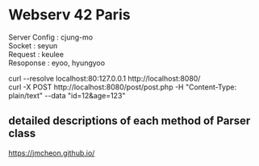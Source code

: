 # Webserv 42 Paris


Server Config : cjung-mo  
Socket : seyun   
Request : keulee   
Resoponse : eyoo, hyungyoo   

curl --resolve localhost:80:127.0.0.1 http://localhost:8080/   
curl -X POST http://localhost:8080/post/post.php -H "Content-Type: plain/text" --data "id=12&age=123"

## detailed descriptions of each method of Parser class
https://jmcheon.github.io/
